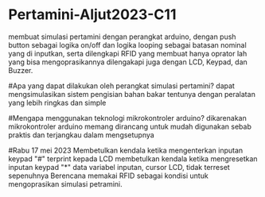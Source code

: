 # Pertamini-Aljut2023-C11
membuat simulasi pertamini dengan perangkat arduino, dengan push button sebagai logika on/off dan logika looping sebagai batasan nominal yang di inputkan, serta dilengkapi
RFID yang membuat hanya oprator lah yang bisa mengoprasikannya dilengakapi juga dengan LCD, Keypad, dan Buzzer.

#Apa yang dapat dilakukan oleh perangkat simulasi pertamini?
dapat mengsimulasikan sistem pengisian bahan bakar tentunya dengan peralatan yang lebih ringkas dan simple

#Mengapa menggunakan teknologi mikrokontroler arduino?
dikarenakan mikrokontroler arduino memang dirancang untuk mudah digunakan sebab praktis dan terjangkau dalam mengsetupnya 


#Rabu 17 mei 2023
Membetulkan kendala ketika mengenterkan inputan keypad "#" terprint kepada LCD 
membetulkan kendala ketika mengresetkan inputan keypad "*" data variabel inputan, cursor LCD, tidak terreset sepenuhnya
Berencana memakai RFID sebagai kondisi untuk mengoprasikan simulasi petramini.

